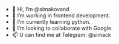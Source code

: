 - 👋 Hi, I’m @simakovand
- 👀 I’m working in frontend development.
- 🌱 I’m currently learning python.
- 💞️ I’m looking to collaborate with Google.
- 📫 U can find me at Telegram: @simack
